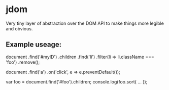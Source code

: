 # jdom
Very tiny layer of abstraction over the DOM API to make things more legible and obvious.

Example useage:
---

  document
    .find('#myID')
    .children
    .find('li')
    .filter(li => li.className === 'foo')
    .remove();
    
  document
    .find('a')
    .on('click', e => e.preventDefault());
    
  var foo = document.find('#foo').children;
  console.log(foo.sort( ... ));

